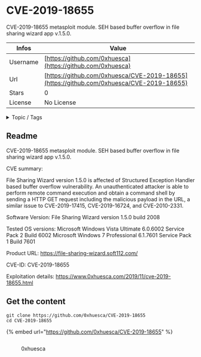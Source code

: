 # CVE-2019-18655

CVE-2019-18655 metasploit module. SEH based buffer overflow in file sharing wizard app v.1.5.0. 

| Infos    | Value                                                              |
| -------- | -------------------------------------------------------------------|
| Username | [https://github.com/0xhuesca](https://github.com/0xhuesca) |
| Url      | [https://github.com/0xhuesca/CVE-2019-18655](https://github.com/0xhuesca/CVE-2019-18655)                                               |
| Stars    | 0                                                          |
| License  | No License                                                        |

<details>

<summary>Topic / Tags</summary>

* binary* binary-exploitation* buffer* buffer-overflow* metasploit* metasploit-modules* offensive-security* security-research* seh* structured-exception-handling

</details>

## Readme


CVE-2019-18655 metasploit module. SEH based buffer overflow in file sharing wizard app v.1.5.0.

CVE summary: 

File Sharing Wizard version 1.5.0 is affected of Structured Exception Handler based buffer overflow vulnerability. An unauthenticated attacker is able to perform remote command execution and obtain a command shell by sending a HTTP GET request including the malicious payload in the URL, a similar issue to CVE-2019-17415, CVE-2019-16724, and CVE-2010-2331. 

Software Version: File Sharing Wizard version 1.5.0 build 2008 

Tested OS versions: 
Microsoft Windows Vista Ultimate 6.0.6002 Service Pack 2 Build 6002 
Microsoft Windows 7 Professional 6.1.7601 Service Pack 1 Build 7601 

Product URL: https://file-sharing-wizard.soft112.com/ 

CVE-ID: CVE-2019-18655 

Exploitation details: https://www.0xhuesca.com/2019/11/cve-2019-18655.html






## Get the content

```
git clone https://github.com/0xhuesca/CVE-2019-18655
cd CVE-2019-18655
```

{% embed url="https://github.com/0xhuesca/CVE-2019-18655" %}

<figure><img src="https://avatars.githubusercontent.com/u/42644824?v=4" alt=""><figcaption><p>0xhuesca</p></figcaption></figure>
